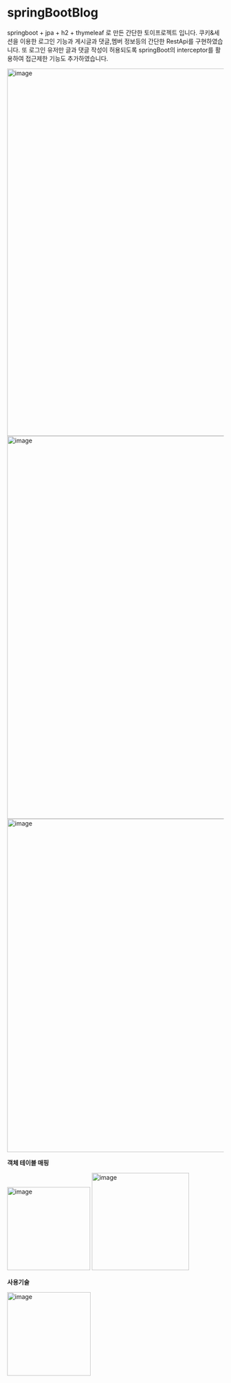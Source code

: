 # springBootBlog
springboot + jpa + h2 + thymeleaf 로 만든 간단한 토이프로젝트 입니다.
쿠키&세션을 이용한 로그인 기능과 게시글과 댓글,멤버 정보등의 간단한 RestApi를 구현하였습니다. 
또 로그인 유저만 글과 댓글 작성이 허용되도록 springBoot의 interceptor를 활용하여 접근제한 기능도 추가하였습니다.

<img width="853" alt="image" src="https://user-images.githubusercontent.com/93498749/159592459-cbc5c2bc-8216-4961-9a8a-582e7767ad8a.png">
<img width="889" alt="image" src="https://user-images.githubusercontent.com/93498749/159592586-7216f31a-6958-472d-b53d-3dde2dcca7cb.png">
<img width="774" alt="image" src="https://user-images.githubusercontent.com/93498749/159592503-8ff54d00-37f6-427a-a2f2-9bf27e52c0a4.png">


**객체 테이블 매핑**

<img width="193" alt="image" src="https://user-images.githubusercontent.com/93498749/159592187-ae48cf0c-2c36-4175-9e7c-019a238251df.png">
<img width="226" alt="image" src="https://user-images.githubusercontent.com/93498749/159592194-21bc9410-12ca-412b-b38e-9579f79b280e.png">

**사용기술**



<img width="194" alt="image" src="https://user-images.githubusercontent.com/93498749/159592245-8c7e4339-2696-4a6e-bacd-54e2fe3308c0.png">

